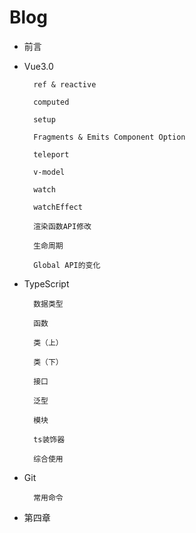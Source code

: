 # Blog

* 前言

* Vue3.0

  ```
    ref & reactive

    computed

    setup

    Fragments & Emits Component Option

    teleport

    v-model

    watch

    watchEffect

    渲染函数API修改

    生命周期

    Global API的变化
  ```

* TypeScript

  ```
    数据类型

    函数

    类（上）

    类（下）

    接口

    泛型

    模块

    ts装饰器

    综合使用
  ```

* Git

        常用命令

* 第四章



